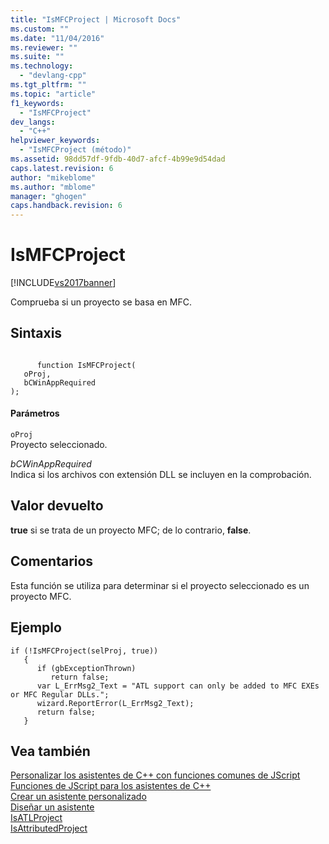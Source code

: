 ```yaml
---
title: "IsMFCProject | Microsoft Docs"
ms.custom: ""
ms.date: "11/04/2016"
ms.reviewer: ""
ms.suite: ""
ms.technology: 
  - "devlang-cpp"
ms.tgt_pltfrm: ""
ms.topic: "article"
f1_keywords: 
  - "IsMFCProject"
dev_langs: 
  - "C++"
helpviewer_keywords: 
  - "IsMFCProject (método)"
ms.assetid: 98dd57df-9fdb-40d7-afcf-4b99e9d54dad
caps.latest.revision: 6
author: "mikeblome"
ms.author: "mblome"
manager: "ghogen"
caps.handback.revision: 6
---
```

# IsMFCProject
[!INCLUDE[vs2017banner](../assembler/inline/includes/vs2017banner.md)]

Comprueba si un proyecto se basa en MFC.  
  
## Sintaxis  
  
```  
  
      function IsMFCProject(   
   oProj,   
   bCWinAppRequired    
);  
```  
  
#### Parámetros  
 `oProj`  
 Proyecto seleccionado.  
  
 *bCWinAppRequired*  
 Indica si los archivos con extensión DLL se incluyen en la comprobación.  
  
## Valor devuelto  
 **true** si se trata de un proyecto MFC; de lo contrario, **false**.  
  
## Comentarios  
 Esta función se utiliza para determinar si el proyecto seleccionado es un proyecto MFC.  
  
## Ejemplo  
  
```  
if (!IsMFCProject(selProj, true))  
   {  
      if (gbExceptionThrown)  
         return false;  
      var L_ErrMsg2_Text = "ATL support can only be added to MFC EXEs or MFC Regular DLLs.";  
      wizard.ReportError(L_ErrMsg2_Text);  
      return false;  
   }  
```  
  
## Vea también  
 [Personalizar los asistentes de C\+\+ con funciones comunes de JScript](../ide/customizing-cpp-wizards-with-common-jscript-functions.md)   
 [Funciones de JScript para los asistentes de C\+\+](../ide/jscript-functions-for-cpp-wizards.md)   
 [Crear un asistente personalizado](../ide/creating-a-custom-wizard.md)   
 [Diseñar un asistente](../ide/designing-a-wizard.md)   
 [IsATLProject](../ide/isatlproject.md)   
 [IsAttributedProject](../ide/isattributedproject.md)